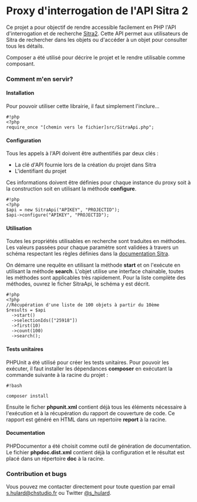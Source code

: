 # Proxy d'interrogation de l'API Sitra 2 #

Ce projet a pour objectif de rendre accessible facilement en PHP l'API d'interrogation et de recherche [Sitra2](http://www.sitra-rhonealpes.com/wiki/index.php/API_Sitra_2). Cette API permet aux utilisateurs de Sitra de rechercher dans les objets ou d'accéder à un objet pour consulter tous les détails.

Composer a été utilisé pour décrire le projet et le rendre utilisable comme composant.

### Comment m'en servir? ###

#### Installation ####

Pour pouvoir utiliser cette librairie, il faut simplement l'inclure...

```
#!php
<?php
require_once "[chemin vers le fichier]src/SitraApi.php";
```

#### Configuration #####

Tous les appels à l'API doivent être authentifiés par deux clés :

* La clé d'API fournie lors de la création du projet dans Sitra
* L'identifiant du projet

Ces informations doivent être définies pour chaque instance du proxy soit à la construction soit en utilisant la méthode **configure**.

```
#!php
<?php
$api = new SitraApi("APIKEY", "PROJECTID");
$api->configure("APIKEY", "PROJECTID");
```

#### Utilisation ####

Toutes les propriétés utilisables en recherche sont traduites en méthodes. Les valeurs passées pour chaque paramètre sont validées à travers un schéma respectant les règles définies dans la [documentation Sitra](http://www.sitra-rhonealpes.com/wiki/index.php/API_-_services_-_format_de_la_requete).

On démarre une requête en utilisant la méthode **start** et on l'exécute en utilisant la méthode **search**. L'objet utilise une interface chainable, toutes les méthodes sont applicables très rapidement. Pour la liste complète des méthodes, ouvrez le ficher SitraApi, le schéma y est décrit.

```
#!php
<?php
//Récupération d'une liste de 100 objets à partir du 10ème
$results = $api
  ->start()
  ->selectionIds(["25918"])
  ->first(10)
  ->count(100)
  ->search();
```

#### Tests unitaires ####

PHPUnit a été utilisé pour créer les tests unitaires. Pour pouvoir les exécuter, il faut installer les dépendances **composer** en exécutant la commande suivante à la racine du projet :

```
#!bash

composer install
```

Ensuite le ficher **phpunit.xml** contient déjà tous les éléments nécessaire à l'exécution et à la récupération du rapport de couverture de code. Ce rapport est généré en HTML dans un repertoire **report** à la racine.

#### Documentation ####

PHPDocumentor a été choisit comme outil de génération de documentation. Le fichier **phpdoc.dist.xml** contient déjà la configuration et le résultat est placé dans un répertoire **doc** à la racine.

### Contribution et bugs ###

Vous pouvez me contacter directement pour toute question par email [s.hulard@chstudio.fr]() ou Twitter [@s_hulard](http://twitter.com/s_hulard).